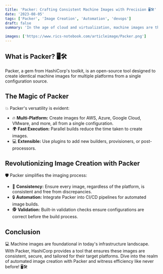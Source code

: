```yaml
---
title: 'Packer: Crafting Consistent Machine Images with Precision 🖥️🛠️'
date: '2023-08-05'
tags: ['Packer', 'Image Creation', 'Automation', 'devops']
draft: false
summary: 'In the age of cloud and virtualization, machine images are the backbone of infrastructure. With HashiCorps Packer, automate the creation of consistent and multi-platform machine images. Discover the art of precision imaging.'

images: ['https://www.rics-notebook.com/articleimage/Packer.png']
---
```


## What is Packer? 🖥️🛠️

Packer, a gem from HashiCorp's toolkit, is an open-source tool designed to create identical machine images for multiple platforms from a single configuration source.

## The Magic of Packer

💥 Packer's versatility is evident:

- 🔥 **Multi-Platform:** Create images for AWS, Azure, Google Cloud, VMware, and more, all from a single configuration.
- 🌍 **Fast Execution:** Parallel builds reduce the time taken to create images.
- 💻 **Extensible:** Use plugins to add new builders, provisioners, or post-processors.

## Revolutionizing Image Creation with Packer

🛡️ Packer simplifies the imaging process:

- 🔄 **Consistency:** Ensure every image, regardless of the platform, is consistent and free from discrepancies.
- 🔒 **Automation:** Integrate Packer into CI/CD pipelines for automated image builds.
- 🕵️ **Validation:** Built-in validation checks ensure configurations are correct before the build process.

## Conclusion

💻 Machine images are foundational in today's infrastructure landscape. With Packer, HashiCorp provides a tool that ensures these images are consistent, secure, and tailored for their target platforms. Dive into the realm of automated image creation with Packer and witness efficiency like never before! 🖥️🛠️
